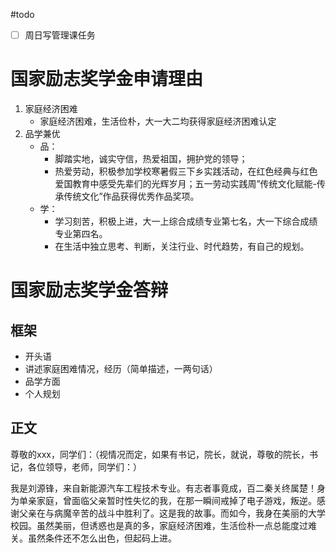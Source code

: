 #todo 

- [ ] 周日写管理课任务

# 国家励志奖学金申请理由

1. 家庭经济困难
	- 家庭经济困难，生活俭朴，大一大二均获得家庭经济困难认定
2. 品学兼优
	- 品：
		- 脚踏实地，诚实守信，热爱祖国，拥护党的领导；
		- 热爱劳动，积极参加学校寒暑假三下乡实践活动，在红色经典与红色爱国教育中感受先辈们的光辉岁月；五一劳动实践周”传统文化赋能-传承传统文化”作品获得优秀作品奖项。
	- 学：
		- 学习刻苦，积极上进，大一上综合成绩专业第七名，大一下综合成绩专业第四名。
		- 在生活中独立思考、判断，关注行业、时代趋势，有自己的规划。

# 国家励志奖学金答辩

## 框架

- 开头语
- 讲述家庭困难情况，经历（简单描述，一两句话）
- 品学方面
- 个人规划

## 正文

尊敬的xxx，同学们：（视情况而定，如果有书记，院长，就说，尊敬的院长，书记，各位领导，老师，同学们：）

我是刘源锋，来自新能源汽车工程技术专业。有志者事竟成，百二秦关终属楚！身为单亲家庭，曾面临父亲暂时性失忆的我，在那一瞬间戒掉了电子游戏，叛逆。感谢父亲在与病魔辛苦的战斗中胜利了。这是我的故事。而如今，我身在美丽的大学校园。虽然美丽，但诱惑也是真的多，家庭经济困难，生活俭朴一点总能度过难关。虽然条件还不怎么出色，但起码上进。
